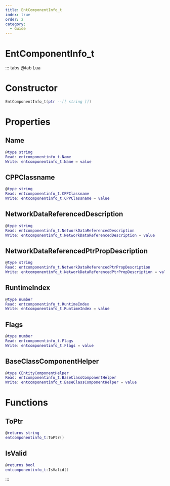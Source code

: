 ```yaml
---
title: EntComponentInfo_t
index: true
order: 2
category:
  - Guide
---
```


# EntComponentInfo_t

::: tabs
@tab Lua
# Constructor
```lua
EntComponentInfo_t(ptr --[[ string ]])
```
# Properties
## Name 
```lua
@type string
Read: entcomponentinfo_t.Name
Write: entcomponentinfo_t.Name = value
```
## CPPClassname 
```lua
@type string
Read: entcomponentinfo_t.CPPClassname
Write: entcomponentinfo_t.CPPClassname = value
```
## NetworkDataReferencedDescription 
```lua
@type string
Read: entcomponentinfo_t.NetworkDataReferencedDescription
Write: entcomponentinfo_t.NetworkDataReferencedDescription = value
```
## NetworkDataReferencedPtrPropDescription 
```lua
@type string
Read: entcomponentinfo_t.NetworkDataReferencedPtrPropDescription
Write: entcomponentinfo_t.NetworkDataReferencedPtrPropDescription = value
```
## RuntimeIndex 
```lua
@type number
Read: entcomponentinfo_t.RuntimeIndex
Write: entcomponentinfo_t.RuntimeIndex = value
```
## Flags 
```lua
@type number
Read: entcomponentinfo_t.Flags
Write: entcomponentinfo_t.Flags = value
```
## BaseClassComponentHelper 
```lua
@type CEntityComponentHelper
Read: entcomponentinfo_t.BaseClassComponentHelper
Write: entcomponentinfo_t.BaseClassComponentHelper = value
```
# Functions
## ToPtr
```lua
@returns string
entcomponentinfo_t:ToPtr()
```
## IsValid
```lua
@returns bool
entcomponentinfo_t:IsValid()
```

:::